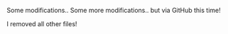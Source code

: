 Some modifications..
Some more modifications.. but via GitHub this time!

I removed all other files!